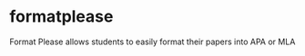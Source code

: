 formatplease
============

Format Please allows students to easily format their papers into APA or MLA
